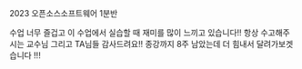 2023 오픈소스소프트웨어 1분반

수업 너무 즐겁고 이 수업에서 실습할 때 재미를 많이 느끼고 있습니다!!
항상 수고해주시는 교수님 그리고 TA님들 감사드려요!!
종강까지 8주 남았는데 더 힘내서 달려가보겟습니다 !!!

